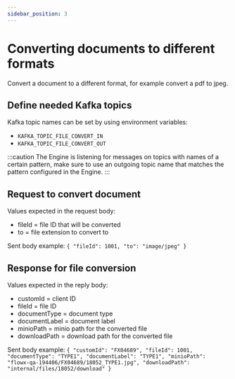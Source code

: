 ```yaml
---
sidebar_position: 3
---
```


# Converting documents to different formats

Convert a document to a different format, for example convert a pdf to jpeg.

## Define needed Kafka topics

Kafka topic names can be set by using environment variables:

* `KAFKA_TOPIC_FILE_CONVERT_IN`
* `KAFKA_TOPIC_FILE_CONVERT_OUT`

:::caution
The Engine is listening for messages on topics with names of a certain pattern, make sure to use an outgoing topic name that matches the pattern configured in the Engine.
:::

## Request to convert document

Values expected in the request body:

* fileId = file ID that will be converted
* to = file extension to convert to

Sent body example: `{ "fileId": 1001, "to": "image/jpeg" }`

## Response for file conversion

Values expected in the reply body:

* customId = client ID
* fileId = file ID
* documentType = document type
* documentLabel = document label
* minioPath = minio path for the converted file
* downloadPath = download path for the converted file

Sent body example: `{ "customId": "FX04689", "fileId": 1001, "documentType": "TYPE1", "documentLabel": "TYPE1", "minioPath": "flowx-qa-194406/FX04689/18052_TYPE1.jpg", "downloadPath": "internal/files/18052/download" }`
